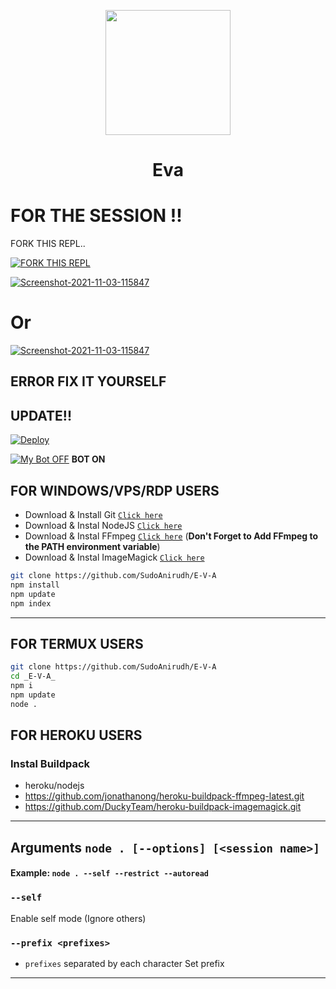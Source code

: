 
<p align="center">
	<img src="https://telegra.ph/file/fd4230902e75d397d8667.jpg" width="200" style="margin-left: auto;margin-right: auto;display: block;">
</p>
<h1 align="center">Eva</h1>

# FOR THE SESSION !!

FORK THIS REPL..


[![FORK THIS REPL](https://repl.it/badge/github/quiec/whatsasena)](https://replit.com/@SudoAnirudh/E-V-A-QR#)

<a href="https://ibb.co/c8QJHfw"><img src="https://i.ibb.co/qgpBfqC/Screenshot-2021-11-03-115847.png" alt="Screenshot-2021-11-03-115847" border="0"></a>

<h1 align="centre"> Or</h1>

<a href="https://ibb.co/c8QJHfw"><img src="https://i.ibb.co/qgpBfqC/Screenshot-2021-11-03-115847.png" alt="Screenshot-2021-11-03-115847" border="0"></a>
																	     
## ERROR FIX IT YOURSELF

## UPDATE!!

[![Deploy](https://www.herokucdn.com/deploy/button.svg)](https://heroku.com/deploy?template=https://https://github.com/FrazBoyv1/zia)

[![My Bot OFF](https://img.shields.io/badge/MyBot-25D366?style=for-the-badge&logo=whatsapp&logoColor=white)](http://wa.me/13656503237?text=.menu)
**BOT ON**

## FOR WINDOWS/VPS/RDP USERS

* Download & Install Git [`Click here`](https://git-scm.com/downloads)
* Download & Instal NodeJS [`Click here`](https://nodejs.org/en/download)
* Download & Instal FFmpeg [`Click here`](https://ffmpeg.org/download.html) (**Don't Forget to Add FFmpeg to the PATH environment variable**)
* Download & Instal ImageMagick [`Click here`](https://imagemagick.org/script/download.php)

```bash
git clone https://github.com/SudoAnirudh/E-V-A
npm install
npm update
npm index
```

---------

## FOR TERMUX USERS
```bash
git clone https://github.com/SudoAnirudh/E-V-A
cd _E-V-A_
npm i
npm update
node .
```

## FOR HEROKU USERS

### Instal Buildpack
* heroku/nodejs
* https://github.com/jonathanong/heroku-buildpack-ffmpeg-latest.git
* https://github.com/DuckyTeam/heroku-buildpack-imagemagick.git

---------

## Arguments `node . [--options] [<session name>]`

#### Example: `node . --self --restrict --autoread`

### `--self`

Enable self mode (Ignore others)

### `--prefix <prefixes>`

* `prefixes` separated by each character
Set prefix

---------

